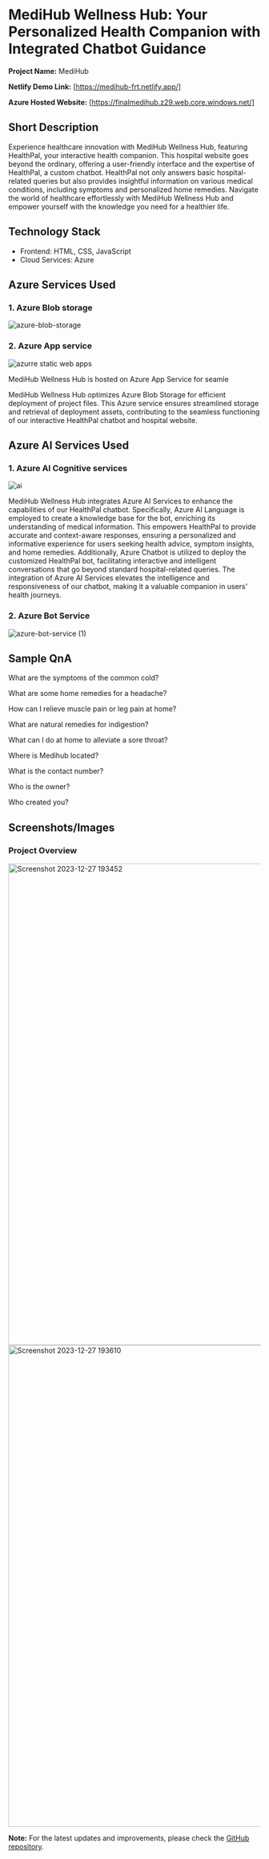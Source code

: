 # MediHub Wellness Hub: Your Personalized Health Companion with Integrated Chatbot Guidance

**Project Name:** MediHub

**Netlify Demo Link:** [https://medihub-frt.netlify.app/]

**Azure Hosted Website:** [https://finalmedihub.z29.web.core.windows.net/]

## Short Description

Experience healthcare innovation with MediHub Wellness Hub, featuring HealthPal, your interactive health companion. This hospital website goes beyond the ordinary, offering a user-friendly interface and the expertise of HealthPal, a custom chatbot. HealthPal not only answers basic hospital-related queries but also provides insightful information on various medical conditions, including symptoms and personalized home remedies. Navigate the world of healthcare effortlessly with MediHub Wellness Hub and empower yourself with the knowledge you need for a healthier life.

## Technology Stack

- Frontend: HTML, CSS, JavaScript
- Cloud Services: Azure

## Azure Services Used

### 1. Azure Blob storage

![azure-blob-storage](https://github.com/sai231102/MediHub-Microsoft-FRT-Project/assets/83605866/e42525e0-028b-4471-9bc7-577a345caf37)

### 2. Azure App service

![azurre static web apps](https://github.com/sai231102/MediHub-Microsoft-FRT-Project/assets/83605866/dbb8fc55-1100-4d2c-9275-303e3a146e6c)

MediHub Wellness Hub is hosted on Azure App Service for seamle




MediHub Wellness Hub optimizes Azure Blob Storage for efficient deployment of project files. This Azure service ensures streamlined storage and retrieval of deployment assets, contributing to the seamless functioning of our interactive HealthPal chatbot and hospital website.


## Azure AI Services Used

### 1. Azure AI Cognitive services
![ai](https://github.com/sai231102/MediHub-Microsoft-FRT-Project/assets/83605866/636452c4-8a34-4c1e-8f39-981704d7f79b)

MediHub Wellness Hub integrates Azure AI Services to enhance the capabilities of our HealthPal chatbot. Specifically, Azure AI Language is employed to create a knowledge base for the bot, enriching its understanding of medical information. This empowers HealthPal to provide accurate and context-aware responses, ensuring a personalized and informative experience for users seeking health advice, symptom insights, and home remedies. Additionally, Azure Chatbot is utilized to deploy the customized HealthPal bot, facilitating interactive and intelligent conversations that go beyond standard hospital-related queries. The integration of Azure AI Services elevates the intelligence and responsiveness of our chatbot, making it a valuable companion in users' health journeys.

### 2. Azure Bot Service
![azure-bot-service (1)](https://github.com/sai231102/MediHub-Microsoft-FRT-Project/assets/83605866/8205ac8c-8cc2-4ec2-a539-3ff9eb7becc8)


## Sample QnA
What are the symptoms of the common cold?

What are some home remedies for a headache?

How can I relieve muscle pain or leg pain at home?

What are natural remedies for indigestion?

What can I do at home to alleviate a sore throat?

Where is Medihub located?

What is the contact number?

Who is the owner?

Who created you?


## Screenshots/Images

### Project Overview

<img width="960" alt="Screenshot 2023-12-27 193452" src="https://github.com/sai231102/MediHub-Microsoft-FRT-Project/assets/83605866/160b9666-55f6-4fba-9b27-28eb20cdd79b">

<img width="960" alt="Screenshot 2023-12-27 193610" src="https://github.com/sai231102/MediHub-Microsoft-FRT-Project/assets/83605866/2f2bf576-75b0-4b82-8529-33daf6d624e0">




**Note:** For the latest updates and improvements, please check the [GitHub repository](https://github.com/sai231102/MediHub-Microsoft-FRT-Project).
